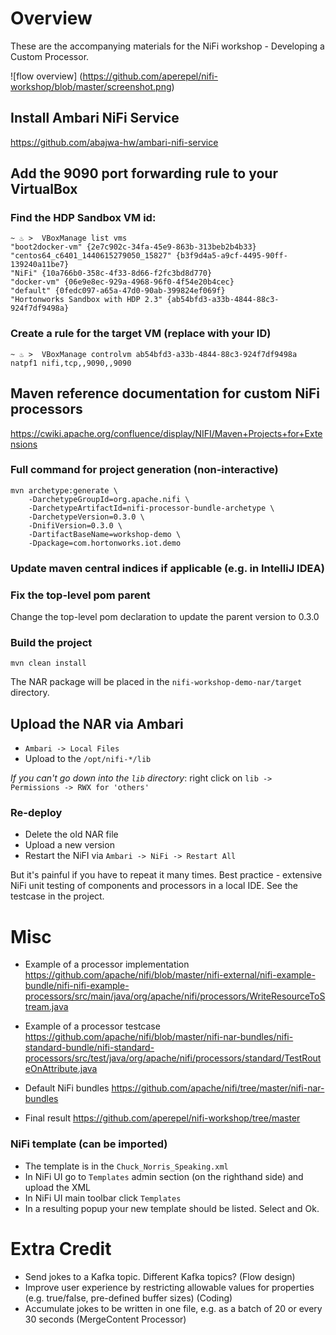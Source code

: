 # Overview
These are the accompanying materials for the NiFi workshop - Developing a Custom Processor.

![flow overview]
(https://github.com/aperepel/nifi-workshop/blob/master/screenshot.png)

## Install Ambari NiFi Service
https://github.com/abajwa-hw/ambari-nifi-service

## Add the 9090 port forwarding rule to your VirtualBox
### Find the HDP Sandbox VM id:

```
~ ♨ >  VBoxManage list vms
"boot2docker-vm" {2e7c902c-34fa-45e9-863b-313beb2b4b33}
"centos64_c6401_1440615279050_15827" {b3f9d4a5-a9cf-4495-90ff-139240a11be7}
"NiFi" {10a766b0-358c-4f33-8d66-f2fc3bd8d770}
"docker-vm" {06e9e8ec-929a-4968-96f0-4f54e20b4cec}
"default" {0fedc097-a65a-47d0-90ab-399824ef069f}
"Hortonworks Sandbox with HDP 2.3" {ab54bfd3-a33b-4844-88c3-924f7df9498a}
```

### Create a rule for the target VM (replace with your ID)

```
~ ♨ >  VBoxManage controlvm ab54bfd3-a33b-4844-88c3-924f7df9498a natpf1 nifi,tcp,,9090,,9090
```


## Maven reference documentation for custom NiFi processors
https://cwiki.apache.org/confluence/display/NIFI/Maven+Projects+for+Extensions

### Full command for project generation (non-interactive)

```
mvn archetype:generate \
    -DarchetypeGroupId=org.apache.nifi \
    -DarchetypeArtifactId=nifi-processor-bundle-archetype \
    -DarchetypeVersion=0.3.0 \
    -DnifiVersion=0.3.0 \
    -DartifactBaseName=workshop-demo \
    -Dpackage=com.hortonworks.iot.demo
```

### Update maven central indices if applicable (e.g. in IntelliJ IDEA)

### Fix the top-level pom parent
Change the top-level pom declaration to update the parent version to 0.3.0

### Build the project

```
mvn clean install
```
The NAR package will be placed in the `nifi-workshop-demo-nar/target` directory.

## Upload the NAR via Ambari
* `Ambari -> Local Files`
* Upload to the `/opt/nifi-*/lib`

*If you can't go down into the `lib` directory*: right click on `lib -> Permissions -> RWX for 'others'`

### Re-deploy
* Delete the old NAR file
* Upload a new version
* Restart the NiFI via `Ambari -> NiFi -> Restart All`

But it's painful if you have to repeat it many times. Best practice - extensive NiFi unit testing of components and processors in a local IDE.
 See the testcase in the project.


# Misc
* Example of a processor implementation
https://github.com/apache/nifi/blob/master/nifi-external/nifi-example-bundle/nifi-nifi-example-processors/src/main/java/org/apache/nifi/processors/WriteResourceToStream.java

* Example of a processor testcase
https://github.com/apache/nifi/blob/master/nifi-nar-bundles/nifi-standard-bundle/nifi-standard-processors/src/test/java/org/apache/nifi/processors/standard/TestRouteOnAttribute.java

* Default NiFi bundles
https://github.com/apache/nifi/tree/master/nifi-nar-bundles

* Final result
https://github.com/aperepel/nifi-workshop/tree/master

### NiFi template (can be imported)
* The template is in the `Chuck_Norris_Speaking.xml`
* In NiFi UI go to `Templates` admin section (on the righthand side) and upload the XML
* In NiFi UI main toolbar click `Templates`
* In a resulting popup your new template should be listed. Select and Ok. 

# Extra Credit

- Send jokes to a Kafka topic. Different Kafka topics? (Flow design)
- Improve user experience by restricting allowable values for properties (e.g. true/false, pre-defined buffer sizes) (Coding)
- Accumulate jokes to be written in one file, e.g. as a batch of 20 or every 30 seconds (MergeContent Processor)